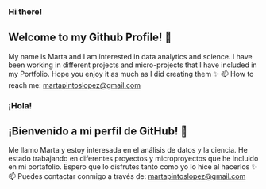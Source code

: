 ### Hi there! 
## Welcome to my Github Profile! 👋
My name is Marta and I am interested in data analytics and science. I have been working in different projects and micro-projects that I have included in my Portfolio. 
Hope you enjoy it as much as I did creating them ✨
📫 How to reach me: martapintoslopez@gmail.com

### ¡Hola!
## ¡Bienvenido a mi perfil de GitHub! 👋
Me llamo Marta y estoy interesada en el análisis de datos y la ciencia. He estado trabajando en diferentes proyectos y microproyectos que he incluido en mi portafolio.
Espero que lo disfrutes tanto como yo lo hice al hacerlos ✨
📫 Puedes contactar conmigo a través de: martapintoslopez@gmail.com

